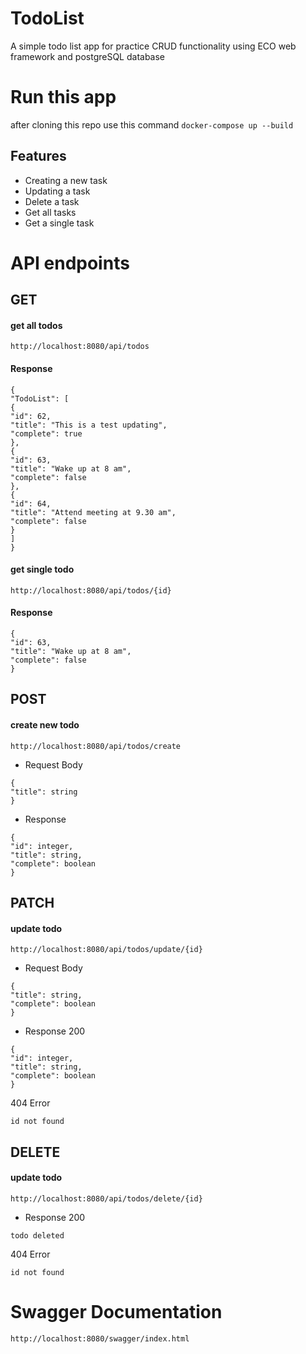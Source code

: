 
# TodoList
A simple todo list app for practice CRUD functionality using ECO web framework and postgreSQL database

# Run this app
after cloning this repo use this command
`
docker-compose up --build  
`
## Features

- Creating a new task
- Updating a task
- Delete a task
- Get all tasks
- Get a single task

# API endpoints
## GET
#### get all todos
`http://localhost:8080/api/todos`
#### Response

```
{
"TodoList": [
{
"id": 62,
"title": "This is a test updating",
"complete": true
},
{
"id": 63,
"title": "Wake up at 8 am",
"complete": false
},
{
"id": 64,
"title": "Attend meeting at 9.30 am",
"complete": false
}
]
}
```
#### get single todo
`http://localhost:8080/api/todos/{id}`
#### Response

```
{
"id": 63,
"title": "Wake up at 8 am",
"complete": false
}
```

## POST
#### create new todo
`http://localhost:8080/api/todos/create`
- Request Body
```
{
"title": string
}
```
- Response
```
{
"id": integer,
"title": string,
"complete": boolean
}
```

## PATCH
#### update todo
`http://localhost:8080/api/todos/update/{id}`
- Request Body
```
{
"title": string,
"complete": boolean
}
```
- Response
200
```
{
"id": integer,
"title": string,
"complete": boolean
}
```
404 Error
```
id not found
```

## DELETE
#### update todo
`http://localhost:8080/api/todos/delete/{id}`
- Response
200
```
todo deleted
```
404 Error
```
id not found
```

# Swagger Documentation
`
http://localhost:8080/swagger/index.html
`